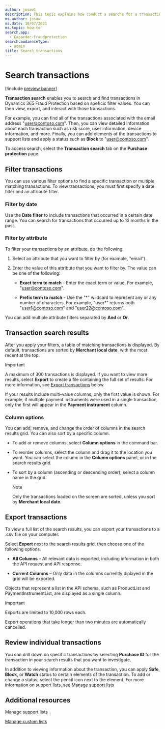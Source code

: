 ```yaml
---
author: josaw1
description: This topic explains how conduct a searche for a transaction in Microsoft Dynamics 365 Fraud Protection and how you can use the search results.
ms.author: josaw
ms.date: 10/07/2021
ms.topic: how-to
search.app: 
  - Capaedac-fraudprotection
search.audienceType:
  - admin
title: Search transactions
---
```


# Search transactions

[!include [preview banner](includes/preview-banner.md)]

**Transaction search** enables you to search and find transactions in Dynamics 365 Fraud Protection based on speficic filter values. You can then view, export, and interact with those transactions. 

For example, you can find all of the transactions associated with the email address "user@contoso.com". Then, you can view detailed information about each transaction such as risk score, user information, device information, and more. Finally, you can add elements of the transactions to support lists and apply a status such as **Block** to "user@contoso.com".

To access search, select the **Transaction search** tab on the **Purchase protection** page.

## Filter transactions

You can use various filter options to find a specific transaction or multiple matching transactions. To view transactions, you must first specify a date filter and an attribute filter. 

### Filter by date

Use the **Date filter** to include transactions that occurred in a certain date range. You can search for transactions that occurred up to 13 months in the past. 

### Filter by attribute

To filter your transactions by an attribute, do the following. 

1. Select an attribute that you want to filter by (for example, "email").

1. Enter the value of this attribute that you want to filter by. The value can be one of the following: 

    - **Exact term to match** - Enter the exact term or value. For example, "user@contoso.com".

    - **Prefix term to match** - Use the "\*" wildcard to represent any or any number of characters. For example, "user\*" returns both "user1@contoso.com" and "user22@contoso.com". 

You can add multiple attribute filters separated by **And** or **Or**.

## Transaction search results

After you apply your filters, a table of matching transactions is displayed. By default, transactions are sorted by **Merchant local date**, with the most recent at the top. 

>[!IMPORTANT]
>A maximum of 300 transactions is displayed. If you want to view more results, select **Export** to create a file containing the full set of results. For more information, see [Export transactions](search.md#export-transactions) below.
>
>If your results include multi-value columns, only the first value is shown. For example, if multiple payment instruments were used in a single transaction, only the first will appear in the **Payment instrument** column.  

### Column options

You can add, remove, and change the order of columns in the search results grid. You can also sort by a specific column.

- To add or remove columns, select **Column options** in the command bar. 

- To reorder columns, select the column and drag it to the location you want. You can select the column in the **Column options** panel, or in the search results grid. 

- To sort by a column (ascending or descending order), select a column name in the grid. 
  >[!NOTE]
  >Only the transactions loaded on the screen are sorted, unless you sort by **Merchant local date**. 

## Export transactions

To view a full list of the search results, you can export your transactions to a .csv file on your computer. 

Select **Export** next to the search results grid, then choose one of the following options.

- **All Columns** – All relevant data is exported, including information in both the API request and API response. 

- **Current Columns** – Only data in the columns currently diplayed in the grid will be exported. 

Objects that represent a list in the API schema, such as ProductList and PaymentInstrumentList, are displayed as a single column. 

>[!IMPORTANT]
>Exports are limited to 10,000 rows each. 
>
>Export operations that take longer than two minutes are automatically cancelled. 


## Review individual transactions

You can drill down on specific transactions by selecting **Purchase ID** for the transaction in your search results that you want to investigate.

In addition to viewing information about the transaction, you can apply **Safe**, **Block**, or **Watch** status to certain elements of the transaction. To add or change a status, select the pencil icon next to the element. For more information on support lists, see [Manage support lists](manage-support-lists.md)

## Additional resources

[Manage support lists](manage-support-lists.md)

[Manage custom lists](lists.md)
